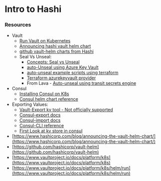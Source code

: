 # Intro to Hashi



### Resources

* Vault
  * [Run Vault on Kubernetes](https://www.vaultproject.io/docs/platform/k8s/helm/run)
  * [Announcing hashi vault helm chart](https://www.hashicorp.com/blog/announcing-the-vault-helm-chart/)
  * [github vault-helm charts from Hashi](https://github.com/hashicorp/vault-helm)
  * Seal Vs Unseal:
    * [Concepts: Seal vs Unseal](https://www.vaultproject.io/docs/concepts/seal)
    * [auto-Unseal using Azure Key Vault](https://learn.hashicorp.com/tutorials/vault/autounseal-azure-keyvault)
    * [auto-unseal example scripts using terraform](https://github.com/hashicorp/vault-guides/blob/master/operations/azure-keyvault-unseal/main.tf)
    * [Terraform azurekeyvault provider](https://www.vaultproject.io/docs/configuration/seal/azurekeyvault)
    * From Lava - [Auto-unseal using transit secrets engine](https://learn.hashicorp.com/tutorials/vault/autounseal-transit?in=vault/auto-unseal)
* Consul
  * [Installing Consul on K8s](https://www.consul.io/docs/k8s/installation/overview)
  * [Consul helm chart reference](https://www.consul.io/docs/k8s/helm)
* Exporting Values:
  * [Vault-Export kv tool - Not officially supported](https://github.com/jsageryd/vault-kv-tool)
  * [Consul-export docs](https://www.consul.io/docs/commands/kv/export)
  * [Consul-import docs](https://www.consul.io/docs/commands/kv/import)
  * [Consul-CLI reference](https://www.consul.io/docs/commands)
  * [First Look at kv store in consul](http://alesnosek.com/blog/2017/07/15/first-look-at-the-key-value-store-in-consul/)
* [https://www.hashicorp.com/blog/announcing-the-vault-helm-chart/](https://www.hashicorp.com/blog/announcing-the-vault-helm-chart/)
* [https://github.com/hashicorp/vault-helm](https://github.com/hashicorp/vault-helm)
* [https://www.vaultproject.io/docs/platform/k8s](https://www.vaultproject.io/docs/platform/k8s)
* [https://www.vaultproject.io/docs/platform/k8s/helm/run](https://www.vaultproject.io/docs/platform/k8s/helm/run)

### 



